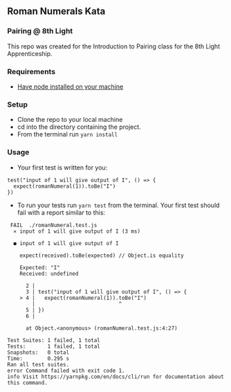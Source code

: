 ## Roman Numerals Kata

### Pairing @ 8th Light
This repo was created for the Introduction to Pairing class for the 8th Light Apprenticeship.

### Requirements
- [Have node installed on your machine](https://nodejs.org/en/)

### Setup
- Clone the repo to your local machine
- cd into the directory containing the project.
- From the terminal run `yarn install`

### Usage
- Your first test is written for you:
``` 
test("input of 1 will give output of I", () => {
  expect(romanNumeral(1)).toBe("I")
})
```
- To run your tests run `yarn test` from the terminal. Your first test should fail with a report similar to this:

```
 FAIL  ./romanNumeral.test.js
  ✕ input of 1 will give output of I (3 ms)

  ● input of 1 will give output of I

    expect(received).toBe(expected) // Object.is equality

    Expected: "I"
    Received: undefined

      2 |
      3 | test("input of 1 will give output of I", () => {
    > 4 |   expect(romanNumeral(1)).toBe("I")
        |                           ^
      5 | })
      6 |

      at Object.<anonymous> (romanNumeral.test.js:4:27)

Test Suites: 1 failed, 1 total
Tests:       1 failed, 1 total
Snapshots:   0 total
Time:        0.295 s
Ran all test suites.
error Command failed with exit code 1.
info Visit https://yarnpkg.com/en/docs/cli/run for documentation about this command.
```
